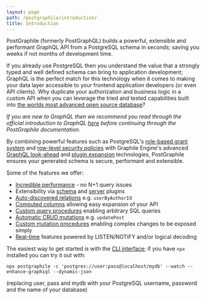 ```yaml
---
layout: page
path: /postgraphile/introduction/
title: Introduction
---
```


<p class='intro'>
PostGraphile (formerly PostGraphQL) builds a powerful, extensible and
performant GraphQL API from a PostgreSQL schema in seconds; saving you
weeks if not months of development time.
</p>

If you already use PostgreSQL then you understand the value that a strongly
typed and well defined schema can bring to application development; GraphQL is
the perfect match for this technology when it comes to making your data layer
accessible to your frontend application developers (or even API clients). Why
duplicate your authorization and business logic in a custom API when you can
leverage the tried and tested capabilities built into
[the worlds most advanced open source database](https://www.postgresql.org/)?

_If you are new to GraphQL then we recommend you read through the official
introduction to GraphQL [here](https://graphql.org/learn/) before continuing
through the PostGraphile documentation._

By combining powerful features such as PostgreSQL's
[role-based grant system](https://www.postgresql.org/docs/current/static/user-manag.html)
and
[row-level security policies](https://www.postgresql.org/docs/current/static/ddl-rowsecurity.html)
with Graphile Engine's advanced
[GraphQL look-ahead](/graphile-build/look-ahead/) and
[plugin expansion](/graphile-build/plugins/) technologies, PostGraphile ensures
your generated schema is secure, performant and extensible.

Some of the features we offer:

- [Incredible performance](/postgraphile/performance/) - no N+1 query issues
- Extensibility via [schema](/postgraphile/extending/) and
  [server](/postgraphile/plugins/) plugins
- [Auto-discovered relations](/postgraphile/relations/) e.g. `userByAuthorId`
- [Computed columns](/postgraphile/computed-columns/) allowing easy expansion of
  your API
- [Custom query procedures](/postgraphile/custom-queries/) enabling arbitrary
  SQL queries
- [Automatic CRUD mutations](/postgraphile/crud-mutations/) e.g. `updatePost`
- [Custom mutation procedures](/postgraphile/custom-mutations/) enabling complex
  changes to be exposed simply
- [Real-time](/postgraphile/realtime/) features powered by LISTEN/NOTIFY and/or
  logical decoding

The easiest way to get started is with the
[CLI interface](/postgraphile/usage-cli/); if you have `npx` installed you can
try it out with:

```
npx postgraphile -c 'postgres://user:pass@localhost/mydb' --watch --enhance-graphiql --dynamic-json
```

(replacing user, pass and mydb with your PostgreSQL username, password and the
name of your database)
